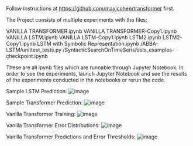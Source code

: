 Follow Instructions at https://github.com/maxjcohen/transformer first.

The Project consists of multiple experiments with the files:

VANILLA TRANSFORMER.ipynb
VANILLA TRANSFORMER-Copy1.ipynb
VANILLA LSTM.ipynb
VANILLA LSTM-Copy1.ipynb
LSTM2.ipynb
LSTM2-Copy1.ipynb
LSTM with Symbolic Representation.ipynb
/ABBA-LSTM/unittest_tests.py
/SyntacticSearchOnTimeSeris/ssts_examples-checkpoint.ipynb

These are all ipynb files which are runnable through Jupyter Notebook. In order to see the experiments, launch Jupyter Notebook and see the results of the experiments conducted in the notebooks or rerun the code.

Sample LSTM Prediction:
![image](https://user-images.githubusercontent.com/12696541/158103173-221f40a9-7d06-4a94-85fb-4dd4b4c9e35e.png)

Sample Transformer Prediction:
![image](https://user-images.githubusercontent.com/12696541/158102783-e888e64c-e2b5-4629-b56c-84c0d0c3844f.png)

Vanilla Transformer Training:
![image](https://user-images.githubusercontent.com/12696541/158102725-2972cf72-5e90-43e3-a109-48910602375e.png)

Vanilla Transformer Error Distributions:
![image](https://user-images.githubusercontent.com/12696541/158102836-55ad9c6c-2415-4948-8e67-36dcb7e48405.png)

Vanilla Transformer Predictions and Error Thresholds:
![image](https://user-images.githubusercontent.com/12696541/158102968-5622561c-e3ce-4280-b454-e7d2cff44f0a.png)
